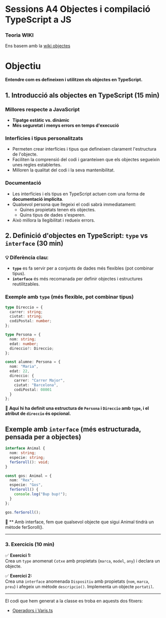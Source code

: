 # Sessions A4 Objectes i compilació TypeScript a JS
### Teoria WIKI

Ens basem amb la [wiki objectes](https://xtec.dev/typescript/object/)


# Objectiu  

**Entendre com es defineixen i utilitzen els objectes en TypeScript.**  

## 1. Introducció als objectes en TypeScript (15 min)  
### Millores respecte a JavaScript  
- **Tipatge estàtic vs. dinàmic**  
- **Més seguretat i menys errors en temps d'execució**  

### Interfícies i tipus personalitzats  
- Permeten crear interfícies i tipus que defineixen clarament l'estructura de l'objecte.  
- Faciliten la comprensió del codi i garanteixen que els objectes segueixin unes regles establertes.  
- Milloren la qualitat del codi i la seva mantenibilitat.  

### Documentació  
- Les interfícies i els tipus en TypeScript actuen com una forma de **documentació implícita**.  
- Qualsevol persona que llegeixi el codi sabrà immediatament:  
  - Quines propietats tenen els objectes.  
  - Quins tipus de dades s'esperen.  
- Això millora la llegibilitat i redueix errors.  
## 2. Definició d'objectes en TypeScript: `type` vs `interface` (30 min)  

### 💡 Diferència clau:  
- **`type`** es fa servir per a conjunts de dades més flexibles (pot combinar tipus).  
- **`interface`** és més recomanada per definir objectes i estructures reutilitzables.  

### Exemple amb `type` (més flexible, pot combinar tipus)  

```typescript
type Direccio = {
  carrer: string;
  ciutat: string;
  codiPostal: number;
};

type Persona = {
  nom: string;
  edat: number;
  direccio?: Direccio;
};

const alumne: Persona = {
  nom: "Maria",
  edat: 22,
  direccio: {
    carrer: "Carrer Major",
    ciutat: "Barcelona",
    codiPostal: 08001
  }
};
```

📌 **Aquí hi ha definit una estructura de `Persona` i `Direccio` amb `type`, i el atribut de `direccio` és opcional.**  

## Exemple amb `interface` (més estructurada, pensada per a objectes)  

```typescript
interface Animal {
  nom: string;
  especie: string;
  ferSoroll(): void;
}

const gos: Animal = {
  nom: "Rex",
  especie: "Gos",
  ferSoroll() {
    console.log("Bup bup!");
  }
};

gos.ferSoroll();
```

📌 ** Amb interface, fem que qualsevol objecte que sigui Animal tindrà un mètode ferSoroll().

***

### 3. Exercicis (10 min)  

✅ **Exercici 1:**  
Crea un `type` anomenat `Cotxe` amb propietats (`marca`, `model`, `any`) i declara un objecte.  

✅ **Exercici 2:**  
Crea una `interface` anomenada `Dispositiu` amb propietats (`nom`, `marca`, `preu`) i afegeix un mètode `descripcio()`. Implementa un objecte `portatil`.  

***



El codi que hem generat a la classe es troba en aquests dos fitxers:

- [Operadors i Varis.ts](https://github.com/mikibardaji/M0373/blob/main/A2/A2/S2-A2.ts)
